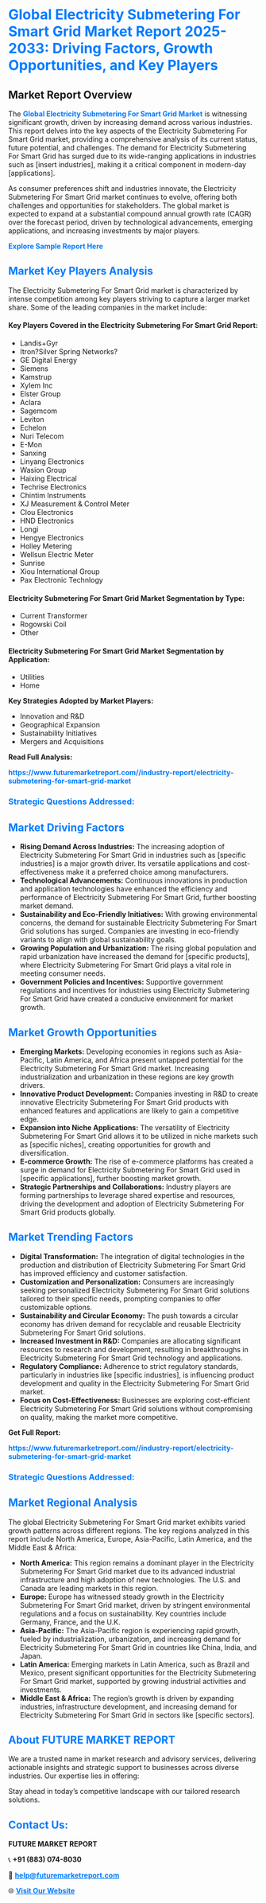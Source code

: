 <h1 style="color: #007BFF;">Global Electricity Submetering For Smart Grid Market Report 2025-2033: Driving Factors, Growth Opportunities, and Key Players</h1>

<section id="overview">
<h2>Market Report Overview</h2>
<p>The <a href="https://www.futuremarketreport.com//industry-report/electricity-submetering-for-smart-grid-market" style="color: #007BFF; text-decoration: none;"><strong>Global Electricity Submetering For Smart Grid Market</strong></a> is witnessing significant growth, driven by increasing demand across various industries. This report delves into the key aspects of the Electricity Submetering For Smart Grid market, providing a comprehensive analysis of its current status, future potential, and challenges. The demand for Electricity Submetering For Smart Grid has surged due to its wide-ranging applications in industries such as [insert industries], making it a critical component in modern-day [applications].</p>
<p>As consumer preferences shift and industries innovate, the Electricity Submetering For Smart Grid market continues to evolve, offering both challenges and opportunities for stakeholders. The global market is expected to expand at a substantial compound annual growth rate (CAGR) over the forecast period, driven by technological advancements, emerging applications, and increasing investments by major players.</p>
</section>

<section id="overview">
<p><a href="https://www.futuremarketreport.com//request-sample/reportId=64270" style="color: #007BFF; text-decoration: none;"><strong>Explore Sample Report Here</strong></a></p>
</section>

<section id="key-players">
<h2 style="color: #007BFF;">Market Key Players Analysis</h2>
<p>The Electricity Submetering For Smart Grid market is characterized by intense competition among key players striving to capture a larger market share. Some of the leading companies in the market include:</p>
<h4>Key Players Covered in the Electricity Submetering For Smart Grid Report:</h4>
<ul><li>Landis+Gyr</li><li>Itron?Silver Spring Networks?</li><li>GE Digital Energy</li><li>Siemens</li><li>Kamstrup</li><li>Xylem Inc</li><li>Elster Group</li><li>Aclara</li><li>Sagemcom</li><li>Leviton</li><li>Echelon</li><li>Nuri Telecom</li><li>E-Mon</li><li>Sanxing</li><li>Linyang Electronics</li><li>Wasion Group</li><li>Haixing Electrical</li><li>Techrise Electronics</li><li>Chintim Instruments</li><li>XJ Measurement &amp; Control Meter</li><li>Clou Electronics</li><li>HND Electronics</li><li>Longi</li><li>Hengye Electronics</li><li>Holley Metering</li><li>Wellsun Electric Meter</li><li>Sunrise</li><li>Xiou International Group</li><li>Pax Electronic Technlogy</li></ul>
<h4>Electricity Submetering For Smart Grid Market Segmentation by Type:</h4>
<ul><li>Current Transformer</li><li>Rogowski Coil</li><li>Other</li></ul>

<h4>Electricity Submetering For Smart Grid Market Segmentation by Application:</h4>
<ul><li>Utilities</li><li>Home</li></ul>
<p><strong>Key Strategies Adopted by Market Players:</strong></p>
<ul>
<li>Innovation and R&D</li>
<li>Geographical Expansion</li>
<li>Sustainability Initiatives</li>
<li>Mergers and Acquisitions</li>
</ul>
</section>

<section>
<p><strong>Read Full Analysis: </strong></p><a href="https://www.futuremarketreport.com//industry-report/electricity-submetering-for-smart-grid-market" style="color: #007BFF; text-decoration: none;"><strong>https://www.futuremarketreport.com//industry-report/electricity-submetering-for-smart-grid-market</strong></a>
<h3 style="color: #007BFF;">Strategic Questions Addressed:</h3>
</section>

<section id="driving-factors">
<h2 style="color: #007BFF;">Market Driving Factors</h2>
<ul>
<li><strong>Rising Demand Across Industries:</strong> The increasing adoption of Electricity Submetering For Smart Grid in industries such as [specific industries] is a major growth driver. Its versatile applications and cost-effectiveness make it a preferred choice among manufacturers.</li>
<li><strong>Technological Advancements:</strong> Continuous innovations in production and application technologies have enhanced the efficiency and performance of Electricity Submetering For Smart Grid, further boosting market demand.</li>
<li><strong>Sustainability and Eco-Friendly Initiatives:</strong> With growing environmental concerns, the demand for sustainable Electricity Submetering For Smart Grid solutions has surged. Companies are investing in eco-friendly variants to align with global sustainability goals.</li>
<li><strong>Growing Population and Urbanization:</strong> The rising global population and rapid urbanization have increased the demand for [specific products], where Electricity Submetering For Smart Grid plays a vital role in meeting consumer needs.</li>
<li><strong>Government Policies and Incentives:</strong> Supportive government regulations and incentives for industries using Electricity Submetering For Smart Grid have created a conducive environment for market growth.</li>
</ul>
</section>

<section id="growth-opportunities">
<h2 style="color: #007BFF;">Market Growth Opportunities</h2>
<ul>
<li><strong>Emerging Markets:</strong> Developing economies in regions such as Asia-Pacific, Latin America, and Africa present untapped potential for the Electricity Submetering For Smart Grid market. Increasing industrialization and urbanization in these regions are key growth drivers.</li>
<li><strong>Innovative Product Development:</strong> Companies investing in R&D to create innovative Electricity Submetering For Smart Grid products with enhanced features and applications are likely to gain a competitive edge.</li>
<li><strong>Expansion into Niche Applications:</strong> The versatility of Electricity Submetering For Smart Grid allows it to be utilized in niche markets such as [specific niches], creating opportunities for growth and diversification.</li>
<li><strong>E-commerce Growth:</strong> The rise of e-commerce platforms has created a surge in demand for Electricity Submetering For Smart Grid used in [specific applications], further boosting market growth.</li>
<li><strong>Strategic Partnerships and Collaborations:</strong> Industry players are forming partnerships to leverage shared expertise and resources, driving the development and adoption of Electricity Submetering For Smart Grid products globally.</li>
</ul>
</section>

<section id="trending-factors">
<h2 style="color: #007BFF;">Market Trending Factors</h2>
<ul>
<li><strong>Digital Transformation:</strong> The integration of digital technologies in the production and distribution of Electricity Submetering For Smart Grid has improved efficiency and customer satisfaction.</li>
<li><strong>Customization and Personalization:</strong> Consumers are increasingly seeking personalized Electricity Submetering For Smart Grid solutions tailored to their specific needs, prompting companies to offer customizable options.</li>
<li><strong>Sustainability and Circular Economy:</strong> The push towards a circular economy has driven demand for recyclable and reusable Electricity Submetering For Smart Grid solutions.</li>
<li><strong>Increased Investment in R&D:</strong> Companies are allocating significant resources to research and development, resulting in breakthroughs in Electricity Submetering For Smart Grid technology and applications.</li>
<li><strong>Regulatory Compliance:</strong> Adherence to strict regulatory standards, particularly in industries like [specific industries], is influencing product development and quality in the Electricity Submetering For Smart Grid market.</li>
<li><strong>Focus on Cost-Effectiveness:</strong> Businesses are exploring cost-efficient Electricity Submetering For Smart Grid solutions without compromising on quality, making the market more competitive.</li>
</ul>
</section>

<section>
<p><strong>Get Full Report: </strong></p><a href="https://www.futuremarketreport.com//industry-report/electricity-submetering-for-smart-grid-market" style="color: #007BFF; text-decoration: none;"><strong>https://www.futuremarketreport.com//industry-report/electricity-submetering-for-smart-grid-market</strong></a>
<h3 style="color: #007BFF;">Strategic Questions Addressed:</h3>
</section>


<section id="regional-analysis">
<h2 style="color: #007BFF;">Market Regional Analysis</h2>
<p>The global Electricity Submetering For Smart Grid market exhibits varied growth patterns across different regions. The key regions analyzed in this report include North America, Europe, Asia-Pacific, Latin America, and the Middle East & Africa:</p>
<ul>
<li><strong>North America:</strong> This region remains a dominant player in the Electricity Submetering For Smart Grid market due to its advanced industrial infrastructure and high adoption of new technologies. The U.S. and Canada are leading markets in this region.</li>
<li><strong>Europe:</strong> Europe has witnessed steady growth in the Electricity Submetering For Smart Grid market, driven by stringent environmental regulations and a focus on sustainability. Key countries include Germany, France, and the U.K.</li>
<li><strong>Asia-Pacific:</strong> The Asia-Pacific region is experiencing rapid growth, fueled by industrialization, urbanization, and increasing demand for Electricity Submetering For Smart Grid in countries like China, India, and Japan.</li>
<li><strong>Latin America:</strong> Emerging markets in Latin America, such as Brazil and Mexico, present significant opportunities for the Electricity Submetering For Smart Grid market, supported by growing industrial activities and investments.</li>
<li><strong>Middle East & Africa:</strong> The region’s growth is driven by expanding industries, infrastructure development, and increasing demand for Electricity Submetering For Smart Grid in sectors like [specific sectors].</li>
</ul>
</section>

<footer>
<h2 style="color: #007BFF;">About FUTURE MARKET REPORT</h2>
<p>We are a trusted name in market research and advisory services, delivering actionable insights and strategic support to businesses across diverse industries. Our expertise lies in offering:</p>

<p>Stay ahead in today’s competitive landscape with our tailored research solutions.</p>

<h2 style="color: #007BFF;">Contact Us:</h2>
<p><strong>FUTURE MARKET REPORT</strong></p>
<p>📞 <strong>+91 (883) 074-8030</strong></p>
<p>📧 <strong><a href="mailto:help@futuremarketreport.com" style="color: #007BFF;">help@futuremarketreport.com</a></strong></p>
<p>🌐 <strong><a href="https://www.futuremarketreport.com/" style="color: #007BFF;">Visit Our Website</a></strong></p>
</footer>